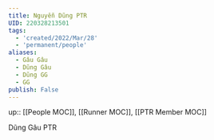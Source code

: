 ```yaml
---
title: Nguyễn Dũng PTR
UID: 220328213501
tags:
  - 'created/2022/Mar/28'
  - 'permanent/people'
aliases:
  - Gâu Gâu
  - Dũng Gâu
  - Dũng GG
  - GG
publish: False
---
```

up:: [[People MOC]], [[Runner MOC]], [[PTR Member MOC]]

Dũng Gâu PTR

